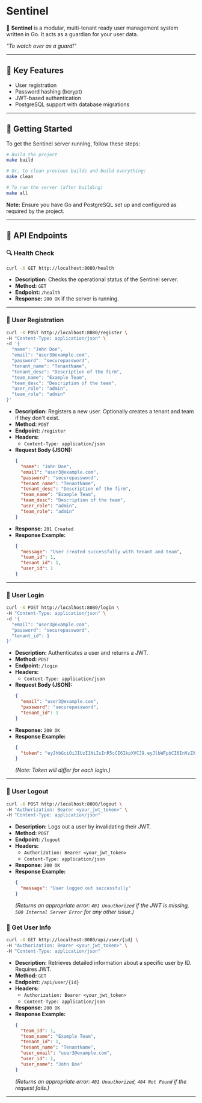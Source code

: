 # Sentinel

🚀 **Sentinel** is a modular, multi-tenant ready user management system written in Go. It acts as a guardian for your user data.

*"To watch over as a guard!"*

---

## 🔑 Key Features

- User registration
- Password hashing (bcrypt)
- JWT-based authentication
- PostgreSQL support with database migrations

---

## 🚀 Getting Started

To get the Sentinel server running, follow these steps:

```bash
# Build the project
make build

# Or, to clean previous builds and build everything:
make clean

# To run the server (after building)
make all
```

**Note:** Ensure you have Go and PostgreSQL set up and configured as required by the project.

---

## 📡 API Endpoints

### 🔍 Health Check

```bash
curl -X GET http://localhost:8080/health
```

- **Description:** Checks the operational status of the Sentinel server.
- **Method:** `GET`
- **Endpoint:** `/health`
- **Response:** `200 OK` if the server is running.

---

### 📝 User Registration

```bash
curl -X POST http://localhost:8080/register \
-H "Content-Type: application/json" \
-d '{
  "name": "John Doe",
  "email": "user3@example.com",
  "password": "securepassword",
  "tenant_name": "TenantName",
  "tenant_desc": "Description of the firm",
  "team_name": "Example Team",
  "team_desc": "Description of the team",
  "user_role": "admin",
  "team_role": "admin"
}'
```

- **Description:** Registers a new user. Optionally creates a tenant and team if they don't exist.
- **Method:** `POST`
- **Endpoint:** `/register`
- **Headers:**
  - `Content-Type: application/json`
- **Request Body (JSON):**
  ```json
  {
    "name": "John Doe",
    "email": "user3@example.com",
    "password": "securepassword",
    "tenant_name": "TenantName",
    "tenant_desc": "Description of the firm",
    "team_name": "Example Team",
    "team_desc": "Description of the team",
    "user_role": "admin",
    "team_role": "admin"
  }
  ```
- **Response:** `201 Created`
- **Response Example:**
  ```json
  {
    "message": "User created successfully with tenant and team",
    "team_id": 1,
    "tenant_id": 1,
    "user_id": 1
  }
  ```

---

### 🔐 User Login

```bash
curl -X POST http://localhost:8080/login \
-H "Content-Type: application/json" \
-d '{
  "email": "user3@example.com",
  "password": "securepassword",
  "tenant_id": 1
}'
```

- **Description:** Authenticates a user and returns a JWT.
- **Method:** `POST`
- **Endpoint:** `/login`
- **Headers:**
  - `Content-Type: application/json`
- **Request Body (JSON):**
  ```json
  {
    "email": "user3@example.com",
    "password": "securepassword",
    "tenant_id": 1
  }
  ```
- **Response:** `200 OK`
- **Response Example:**
  ```json
  {
    "token": "eyJhbGciOiJIUzI1NiIsInR5cCI6IkpXVCJ9.eyJlbWFpbCI6InVzZXIzQGV4YW1wbGUuY29tIiwidGVuYW50X2lkIjoxLCJyb2xlIjoiYWRtaW4iLCJleHAiOjE3NDc0Nzc4NzB9.UD96ERyBSyjzHHMK9eUtmyaFSyvlFe1xxAzOjwbfUus"
  }
  ```
  *(Note: Token will differ for each login.)*

---



### 🚪 User Logout

```bash
curl -X POST http://localhost:8080/logout \
-H "Authorization: Bearer <your_jwt_token>" \
-H "Content-Type: application/json"
```

- **Description:** Logs out a user by invalidating their JWT.
- **Method:** `POST`
- **Endpoint:** `/logout`
- **Headers:**
  - `Authorization: Bearer <your_jwt_token>`
  - `Content-Type: application/json`
- **Response:** `200 OK`
- **Response Example:**
  ```json
  {
    "message": "User logged out successfully"
  }
  ```
  *(Returns an appropriate error: `401 Unauthorized` if the JWT is missing, `500 Internal Server Error` for any other issue.)*

### 👤 Get User Info

```bash
curl -X GET http://localhost:8080/api/user/{id} \
-H "Authorization: Bearer <your_jwt_token>" \
-H "Content-Type: application/json"
```

- **Description:** Retrieves detailed information about a specific user by ID. Requires JWT.
- **Method:** `GET`
- **Endpoint:** `/api/user/{id}`
- **Headers:**
  - `Authorization: Bearer <your_jwt_token>`
  - `Content-Type: application/json`
- **Response:** `200 OK`
- **Response Example:**
  ```json
  {
    "team_id": 1,
    "team_name": "Example Team",
    "tenant_id": 1,
    "tenant_name": "TenantName",
    "user_email": "user3@example.com",
    "user_id": 1,
    "user_name": "John Doe"
  }
  ```
  *(Returns an appropriate error: `401 Unauthorized`, `404 Not Found` if the request fails.)*

---

